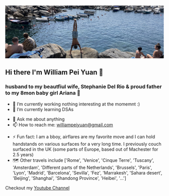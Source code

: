 [![iamwills banner image](./assets/github-banner.jpeg)](https://supwill.dev)

## Hi there I'm William Pei Yuan 👋
### husband to my beautfiul wife, Stephanie Del Rio & proud father to my 8mon baby girl Ariana 👶

- 🔭 I’m currently working nothing interesting at the momemnt :)
- 🌱 I’m currently learning DSAs
<!-- - 🤖 I enjoy exploring IOT w/ raspberry pi zero & arduino kits -->
<!-- - 👯 I’m looking to collaborate on work projects -->
<!-- - 🤔 I’m looking for help with ... -->
- 💬 Ask me about anything
- 📫 How to reach me: williampeiyuan@gmail.com
<!-- - 😄 Pronouns: ... -->
- ⚡ Fun fact: I am a bboy, airflares are my favorite move and I can hold handstands on various surfaces for a very long time. I previously couch surfaced in the UK (some parts of Europe, based out of Machester for 2.5 years)
- 🗺️ Other travels include ['Rome', 'Venice', 'Cinque Terre', 'Tuscany', 'Amsterdam', 'Different parts of the Netherlands', 'Brussels', 'Paris', 'Lyon', 'Madrid', 'Barcelona', 'Sevilla', 'Fez', 'Marrakesh', 'Sahara desert', 'Beijing', 'Shanghai', 'Shandong Province', 'Heibei', '...']

Checkout my [Youtube Channel](https://www.youtube.com/williampeiyuan)

